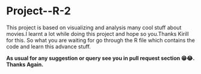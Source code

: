 # Project--R-2


This project is based on visualizing and analysis many cool stuff about movies.I learnt a lot while doing this project and hope so you.Thanks Kirill for this.
So what you are waiting for go through the R file which contains the code and learn this advance stuff. <br/>

**As usual for any suggestion or query see you in pull request section 😁😂. Thanks Again.**
